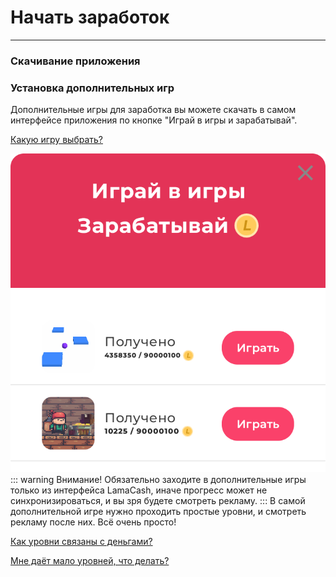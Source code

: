 # Начать заработок
---
### Скачивание приложения

<CustomLinkComponent href="https://play.google.com/store/apps/details?id=com.joyreward.lamacash" title="Ссылка на скачивание (клик)" />

### Установка дополнительных игр

Дополнительные игры для заработка вы можете скачать в самом интерфейсе приложения по кнопке "Играй в игры и зарабатывай".

[Какую игру выбрать?](/advice#игра-недели)
 
![](start/down1.png)
::: warning Внимание!
Обязательно заходите в дополнительные игры только из интерфейса LamaCash, иначе прогресс может не синхронизироваться, и вы зря будете смотреть рекламу.
:::
В самой дополнительной игре нужно проходить простые уровни, и смотреть рекламу после них. Всё очень просто!

[Как уровни связаны с деньгами?](/info#уровни)

[Мне даёт мало уровней, что делать?](/advice#увеличение-заработка)

